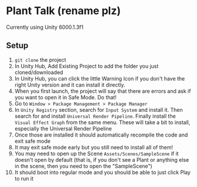 # Plant Talk (rename plz)

Currently using Unity 6000.1.3f1

## Setup

1.  `git clone` the project
2.  In Unity Hub, Add Existing Project to add the folder you just cloned/downloaded
3.  In Unity Hub, you can click the little Warning Icon if you don't have the right Unity version and it can install it directly.
4.  When you first launch, the project will say that there are errors and ask if you want to open it in Safe Mode. Do that!
5.  Go to `Window > Package Management > Package Manager`
6.  In `Unity Registry` section, search for `Input System` and install it. Then search for and install `Universal Render Pipeline`. Finally install the `Visual Effect Graph` from the same menu. These will take a bit to install, especially the Universal Render Pipeline
7.  Once those are installed it should automatically recompile the code and exit safe mode
8.  It may exit safe mode early but you still need to install all of them!
9.  You may need to open up the Scene `Assets/Scenes/SampleScene` if it doesn't open by default (that is, if you don't see a Plant or anything else in the scene, then you need to open the "SampleScene")
10. It should boot into regular mode and you should be able to just click Play to run it
